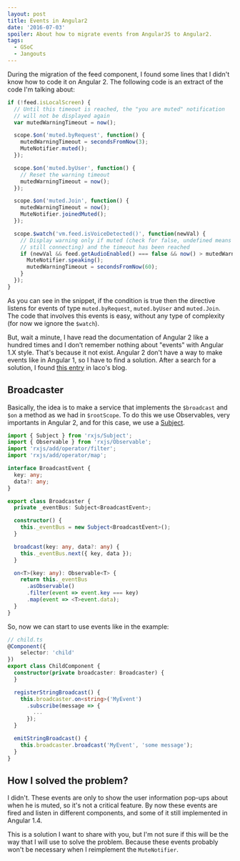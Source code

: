 ```yaml
---
layout: post
title: Events in Angular2
date: '2016-07-03'
spoiler: About how to migrate events from AngularJS to Angular2.
tags:
  - GSoC
  - Jangouts
---
```


During the migration of the feed component, I found some lines that I didn't
know how to code it on Angular 2. The following code is an extract of the code
I'm talking about:

```typescript
if (!feed.isLocalScreen) {
  // Until this timeout is reached, the "you are muted" notification
  // will not be displayed again
  var mutedWarningTimeout = now();

  scope.$on('muted.byRequest', function() {
    mutedWarningTimeout = secondsFromNow(3);
    MuteNotifier.muted();
  });

  scope.$on('muted.byUser', function() {
    // Reset the warning timeout
    mutedWarningTimeout = now();
  });

  scope.$on('muted.Join', function() {
    mutedWarningTimeout = now();
    MuteNotifier.joinedMuted();
  });

  scope.$watch('vm.feed.isVoiceDetected()', function(newVal) {
    // Display warning only if muted (check for false, undefined means
    // still connecting) and the timeout has been reached
    if (newVal && feed.getAudioEnabled() === false && now() > mutedWarningTimeout) {
      MuteNotifier.speaking();
      mutedWarningTimeout = secondsFromNow(60);
    }
  });
}
```

As you can see in the snippet, if the condition is true then the directive
listens for events of type `muted.byRequest`, `muted.byUser` and `muted.Join`.
The code that involves this events is easy, without any type of complexity (for
now we ignore the `$watch`).

But, wait a minute, I have read the documentation of Angular 2 like a hundred
times and I don't remember nothing about "events" with Angular 1.X style. That's
because it not exist. Angular 2 don't have a way to make events like in Angular 1,
so I have to find a solution. After a search for a solution, I found [this entry](http://blog.lacolaco.net/post/event-broadcasting-in-angular-2/)
in laco's blog.

## Broadcaster

Basically, the idea is to make a service that implements the `$broadcast` and
`$on` a method as we had in `$rootScope`. To do this we use Observables, very
importants in Angular 2, and for this case, we use a [Subject](https://github.com/Reactive-Extensions/RxJS/blob/master/doc/gettingstarted/subjects.md).

```typescript
import { Subject } from 'rxjs/Subject';
import { Observable } from 'rxjs/Observable';
import 'rxjs/add/operator/filter';
import 'rxjs/add/operator/map';

interface BroadcastEvent {
  key: any;
  data?: any;
}

export class Broadcaster {
  private _eventBus: Subject<BroadcastEvent>;

  constructor() {
    this._eventBus = new Subject<BroadcastEvent>();
  }

  broadcast(key: any, data?: any) {
    this._eventBus.next({ key, data });
  }

  on<T>(key: any): Observable<T> {
    return this._eventBus
      .asObservable()
      .filter(event => event.key === key)
      .map(event => <T>event.data);
  }
}
```

So, now we can start to use events like in the example:

```typescript
// child.ts
@Component({
    selector: 'child'
})
export class ChildComponent {
  constructor(private broadcaster: Broadcaster) {
  }

  registerStringBroadcast() {
    this.broadcaster.on<string>('MyEvent')
      .subscribe(message => {
        ...
      });
  }

  emitStringBroadcast() {
    this.broadcaster.broadcast('MyEvent', 'some message');
  }
}
```

## How I solved the problem?

I didn't. These events are only to show the user information pop-ups about when
he is muted, so it's not a critical feature. By now these events are fired and
listen in different components, and some of it still implemented in Angular 1.4.

This is a solution I want to share with you, but I'm not sure if this will be
the way that I will use to solve the problem. Because these events probably won't
be necessary when I reimplement the `MuteNotifier`.
